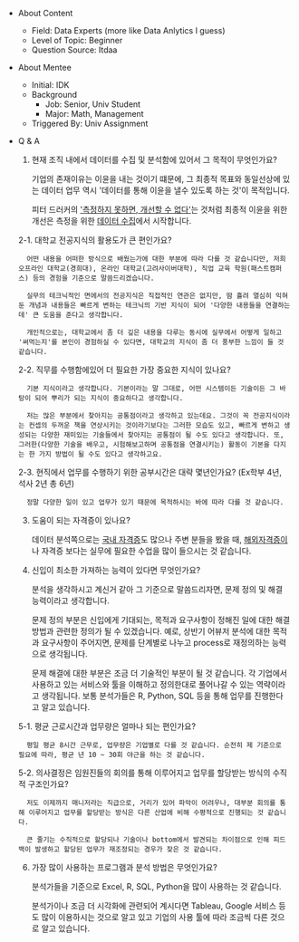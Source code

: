 
- About Content
    - Field: Data Experts (more like Data Anlytics I guess)
    - Level of Topic: Beginner
    - Question Source: Itdaa

- About Mentee 
    - Initial: IDK
    - Background
        - Job: Senior, Univ Student
        - Major: Math, Management
    - Triggered By: Univ Assignment

- Q & A
    1. 현재 조직 내에서 데이터를 수집 및 분석함에 있어서 그 목적이 무엇인가요?
        
        기업의 존재이유는 이윤을 내는 것이기 떄문에, 그 최종적 목표와 동일선상에 있는 데이터 업무 역시 '데이터를 통해 이윤을 낼수 있도록 하는 것'이 목적입니다.

        피터 드러커의 ['측정하지 못하면, 개선할 수 없다'](https://guavabox.com/if-you-cant-measure-it-you-cant-improve-it/)는 것처럼 최종적 이윤을 위한 개선은 측정을 위한 [데이터 수집](https://medium.com/@rchang/a-beginners-guide-to-data-engineering-part-i-4227c5c457d7)에서 시작합니다.

    2-1. 대학교 전공지식의 활용도가 큰 편인가요?

        어떤 내용을 어떠한 방식으로 배웠는가에 대한 부분에 따라 다를 것 같습니다만, 저희 오프라인 대학교(경희대), 온라인 대학교(고려사이버대학), 직업 교육 학원(패스트캠퍼스) 등의 경험을 기준으로 말씀드리겠습니다.

        실무의 테크닉적인 면에서의 전공지식은 직접적인 연관은 없지만, 땀 흘려 열심히 익혀둔 개념과 내용들은 빠르게 변하는 테크닉의 기반 지식이 되어 '다양한 내용들을 연결하는데' 큰 도움을 준다고 생각합니다.

        개인적으로는, 대학교에서 좀 더 깊은 내용을 다루는 동시에 실무에서 어떻게 일하고 '써먹는지'를 본인이 경험하실 수 있다면, 대학교의 지식이 좀 더 풍부한 느낌이 들 것 같습니다.

    2-2. 직무를 수행함에있어 더 필요한 가장 중요한 지식이 있나요?

        기본 지식이라고 생각합니다. 기본이라는 말 그대로, 어떤 시스템이든 기술이든 그 바탕이 되어 뿌리가 되는 지식이 중요하다고 생각합니다.

        저는 많은 부분에서 찾아지는 공통점이라고 생각하고 있는데요. 그것이 꼭 전공지식이라는 컨셉의 두꺼운 책을 연상시키는 것이라기보다는 그러한 모습도 있고, 빠르게 변하고 생성되는 다양한 재미있는 기술들에서 찾아지는 공통점이 될 수도 있다고 생각합니다. 또, 그러한(다양한 기술을 배우고, 시험해보고하며 공통점을 연결시키는) 활동이 기본을 다지는 한 가지 방법이 될 수도 있다고 생각하고요.

    2-3. 현직에서 업무를 수행하기 위한 공부시간은 대략 몇년인가요? (Ex학부 4년, 석사 2년 총 6년)

        정말 다양한 일이 있고 업무가 있기 때문에 목적하시는 바에 따라 다를 것 같습니다.

    3. 도움이 되는 자격증이 있나요?

        데이터 분석쪽으로는 [국내 자격증](https://m.blog.naver.com/PostView.nhn?blogId=mediamkt&logNo=220884228003&proxyReferer=https%3A%2F%2Fwww.google.com%2F)도 많으나 주변 분들을 봤을 때, [해외자격증이](http://www.ciokorea.com/print/21859)나 자격증 보다는 실무에 필요한 수업을 많이 들으시는 것 같습니다.

    4. 신입이 최소한 가져하는 능력이 있다면 무엇인가요?

        분석을 생각하시고 계신거 같아 그 기준으로 말씀드리자면, 문제 정의 및 해결 능력이라고 생각합니다. 

        문제 정의 부분은 신입에게 기대되는, 목적과 요구사항이 정해진 일에 대한 해결방법과 관련한 정의가 될 수 있겠습니다. 예로, 상반기 어뷰저 분석에 대한 목적과 요구사항이 주어지면, 문제를 단계별로 나누고 process로 재정의하는 능력으로 생각됩니다.

        문제 해결에 대한 부분은 조금 더 기술적인 부분이 될 것 같습니다. 각 기업에서 사용하고 있는 서비스와 툴을 이해하고 정의한대로 풀어나갈 수 있는 역략이라고 생각됩니다. 보통 분석가들은 R, Python, SQL 등을 통해 업무를 진행한다고 알고 있습니다.

    5-1. 평균 근로시간과 업무량은 얼마나 되는 편인가요?

        평일 평균 8시간 근무로, 업무량은 기업별로 다를 것 같습니다. 순전히 제 기준으로 필요에 따라, 평균 년 10 ~ 30회 야근을 하는 것 같습니다.

    5-2. 의사결정은 임원진들의 회의를 통해 이루어지고 업무를 할당받는 방식의 수직적 구조인가요?

        저도 이제까지 매니저라는 직급으로, 거리가 있어 파악이 어려우나, 대부분 회의를 통해 이루어지고 업무를 할당받는 방식은 다른 산업에 비해 수평적으로 진행되는 것 같습니다. 

        큰 줄기는 수직적으로 할당되나 기술이나 bottom에서 발견되는 차이점으로 인해 피드백이 발생하고 할당된 업무가 재조정되는 경우가 잦은 것 같습니다.

    6. 가장 많이 사용하는 프로그램과 분석 방법은 무엇인가요?

        분석가들을 기준으로 Excel, R, SQL, Python을 많이 사용하는 것 같습니다.

        분석가이나 조금 더 시각화에 관련되어 계시다면 Tableau, Google 서비스 등도 많이 이용하시는 것으로 알고 있고 기업의 사용 툴에 따라 조금씩 다른 것으로 알고 있습니다.